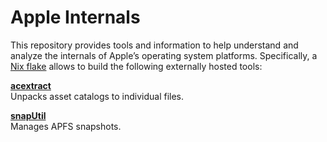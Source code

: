 Apple Internals
===============

This repository provides tools and information to help understand and analyze the internals 
of Apple’s operating system platforms. Specifically, a [Nix 
flake](https://github.com/tweag/rfcs/blob/flakes/rfcs/0049-flakes.md) allows to build the 
following externally hosted tools:

[**acextract**](https://github.com/bartoszj/acextract)  
Unpacks asset catalogs to individual files.

[**snapUtil**](https://github.com/ahl/apfs)  
Manages APFS snapshots.
